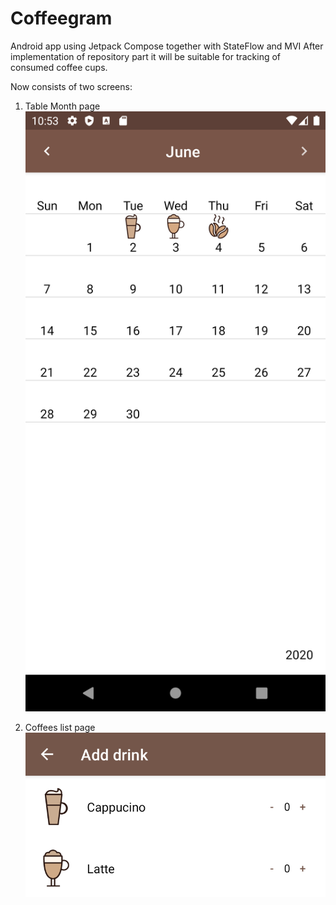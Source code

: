 # Coffeegram
Android app using Jetpack Compose together with StateFlow and MVI
After implementation of repository part it will be suitable for tracking of consumed coffee cups.

Now consists of two screens:
1) Table Month page
![](https://raw.githubusercontent.com/AndreySBer/Coffeegram/master/images/month_table.png)

2) Coffees list page
![](https://raw.githubusercontent.com/AndreySBer/Coffeegram/master/images/coffee_list.png)
